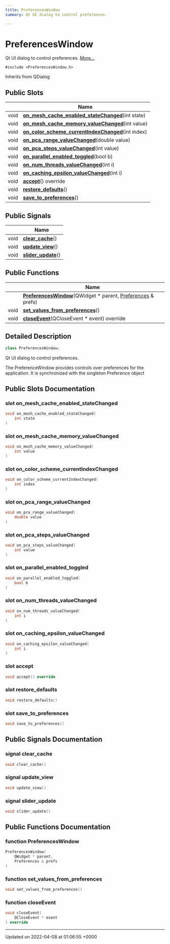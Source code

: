 ```yaml
---
title: PreferencesWindow
summary: Qt UI dialog to control preferences. 

---
```


# PreferencesWindow



Qt UI dialog to control preferences.  [More...](#detailed-description)


`#include <PreferencesWindow.h>`

Inherits from QDialog

## Public Slots

|                | Name           |
| -------------- | -------------- |
| void | **[on_mesh_cache_enabled_stateChanged](../Classes/classPreferencesWindow.md#slot-on-mesh-cache-enabled-statechanged)**(int state) |
| void | **[on_mesh_cache_memory_valueChanged](../Classes/classPreferencesWindow.md#slot-on-mesh-cache-memory-valuechanged)**(int value) |
| void | **[on_color_scheme_currentIndexChanged](../Classes/classPreferencesWindow.md#slot-on-color-scheme-currentindexchanged)**(int index) |
| void | **[on_pca_range_valueChanged](../Classes/classPreferencesWindow.md#slot-on-pca-range-valuechanged)**(double value) |
| void | **[on_pca_steps_valueChanged](../Classes/classPreferencesWindow.md#slot-on-pca-steps-valuechanged)**(int value) |
| void | **[on_parallel_enabled_toggled](../Classes/classPreferencesWindow.md#slot-on-parallel-enabled-toggled)**(bool b) |
| void | **[on_num_threads_valueChanged](../Classes/classPreferencesWindow.md#slot-on-num-threads-valuechanged)**(int i) |
| void | **[on_caching_epsilon_valueChanged](../Classes/classPreferencesWindow.md#slot-on-caching-epsilon-valuechanged)**(int i) |
| void | **[accept](../Classes/classPreferencesWindow.md#slot-accept)**() override |
| void | **[restore_defaults](../Classes/classPreferencesWindow.md#slot-restore-defaults)**() |
| void | **[save_to_preferences](../Classes/classPreferencesWindow.md#slot-save-to-preferences)**() |

## Public Signals

|                | Name           |
| -------------- | -------------- |
| void | **[clear_cache](../Classes/classPreferencesWindow.md#signal-clear-cache)**() |
| void | **[update_view](../Classes/classPreferencesWindow.md#signal-update-view)**() |
| void | **[slider_update](../Classes/classPreferencesWindow.md#signal-slider-update)**() |

## Public Functions

|                | Name           |
| -------------- | -------------- |
| | **[PreferencesWindow](../Classes/classPreferencesWindow.md#function-preferenceswindow)**(QWidget * parent, [Preferences](../Classes/classPreferences.md) & prefs) |
| void | **[set_values_from_preferences](../Classes/classPreferencesWindow.md#function-set-values-from-preferences)**() |
| void | **[closeEvent](../Classes/classPreferencesWindow.md#function-closeevent)**(QCloseEvent * event) override |

## Detailed Description

```cpp
class PreferencesWindow;
```

Qt UI dialog to control preferences. 

The PreferenceWindow provides controls over preferences for the application. It is synchronized with the singleton Preference object 

## Public Slots Documentation

### slot on_mesh_cache_enabled_stateChanged

```cpp
void on_mesh_cache_enabled_stateChanged(
    int state
)
```


### slot on_mesh_cache_memory_valueChanged

```cpp
void on_mesh_cache_memory_valueChanged(
    int value
)
```


### slot on_color_scheme_currentIndexChanged

```cpp
void on_color_scheme_currentIndexChanged(
    int index
)
```


### slot on_pca_range_valueChanged

```cpp
void on_pca_range_valueChanged(
    double value
)
```


### slot on_pca_steps_valueChanged

```cpp
void on_pca_steps_valueChanged(
    int value
)
```


### slot on_parallel_enabled_toggled

```cpp
void on_parallel_enabled_toggled(
    bool b
)
```


### slot on_num_threads_valueChanged

```cpp
void on_num_threads_valueChanged(
    int i
)
```


### slot on_caching_epsilon_valueChanged

```cpp
void on_caching_epsilon_valueChanged(
    int i
)
```


### slot accept

```cpp
void accept() override
```


### slot restore_defaults

```cpp
void restore_defaults()
```


### slot save_to_preferences

```cpp
void save_to_preferences()
```


## Public Signals Documentation

### signal clear_cache

```cpp
void clear_cache()
```


### signal update_view

```cpp
void update_view()
```


### signal slider_update

```cpp
void slider_update()
```


## Public Functions Documentation

### function PreferencesWindow

```cpp
PreferencesWindow(
    QWidget * parent,
    Preferences & prefs
)
```


### function set_values_from_preferences

```cpp
void set_values_from_preferences()
```


### function closeEvent

```cpp
void closeEvent(
    QCloseEvent * event
) override
```


-------------------------------

Updated on 2022-04-08 at 01:06:55 +0000